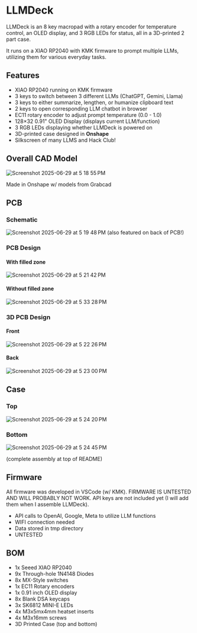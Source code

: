 # LLMDeck
LLMDeck is an 8 key macropad with a rotary encoder for temperature control, an OLED display, and 3 RGB LEDs for status, all in a 3D-printed 2 part case. 

It runs on a XIAO RP2040 with KMK firmware to prompt multiple LLMs, utilizing them for various everyday tasks.

## Features
- XIAO RP2040 running on KMK firmware
- 3 keys to switch between 3 different LLMs (ChatGPT, Gemini, Llama)
- 3 keys to either summarize, lengthen, or humanize clipboard text
- 2 keys to open corresponding LLM chatbot in browser
- EC11 rotary encoder to adjust prompt temperature (0.0 - 1.0)
- 128×32 0.91" OLED Display (displays current LLM/function)
- 3 RGB LEDs displaying whether LLMDeck is powered on
- 3D-printed case designed in **Onshape**
- Silkscreen of many LLMS and Hack Club!

## Overall CAD Model
![Screenshot 2025-06-29 at 5 18 55 PM](https://github.com/user-attachments/assets/e8ee0596-2062-456e-914a-1f5740d5cf95)

Made in Onshape w/ models from Grabcad

## PCB
### Schematic
![Screenshot 2025-06-29 at 5 19 48 PM](https://github.com/user-attachments/assets/07cf94ea-0e41-4b8e-b212-608a2c0e9c7d)
(also featured on back of PCB!)

### PCB Design
#### With filled zone
![Screenshot 2025-06-29 at 5 21 42 PM](https://github.com/user-attachments/assets/db763846-0fb9-4eb1-a672-e33387d16b1c)

#### Without filled zone
![Screenshot 2025-06-29 at 5 33 28 PM](https://github.com/user-attachments/assets/eecda298-e15c-45b1-aae4-05b680023e78)


### 3D PCB Design
#### Front
![Screenshot 2025-06-29 at 5 22 26 PM](https://github.com/user-attachments/assets/1db2e845-865c-4136-869a-176fd0a7cc49)

#### Back
![Screenshot 2025-06-29 at 5 23 00 PM](https://github.com/user-attachments/assets/8e027afb-63b5-4db4-8728-4b7bc0efe3b1)

## Case
### Top
![Screenshot 2025-06-29 at 5 24 20 PM](https://github.com/user-attachments/assets/ff70c852-4a81-4049-af35-ec529d515d48)

### Bottom
![Screenshot 2025-06-29 at 5 24 45 PM](https://github.com/user-attachments/assets/d9367836-e7fe-4ace-abea-e86517562813)

(complete assembly at top of README)

## Firmware
All firmware was developed in VSCode (w/ KMK). FIRMWARE IS UNTESTED AND WILL PROBABLY NOT WORK. API keys are not included yet (I will add them when I assemble LLMDeck).
- API calls to OpenAI, Google, Meta to utilize LLM functions
- WIFI connection needed
- Data stored in tmp directory
- UNTESTED

## BOM
- 1x Seeed XIAO RP2040
- 9x Through-hole 1N4148 Diodes
- 8x MX-Style switches
- 1x EC11 Rotary encoders
- 1x 0.91 inch OLED display
- 8x Blank DSA keycaps
- 3x SK6812 MINI-E LEDs
- 4x M3x5mx4mm heatset inserts
- 4x M3x16mm screws
- 3D Printed Case (top and bottom)
